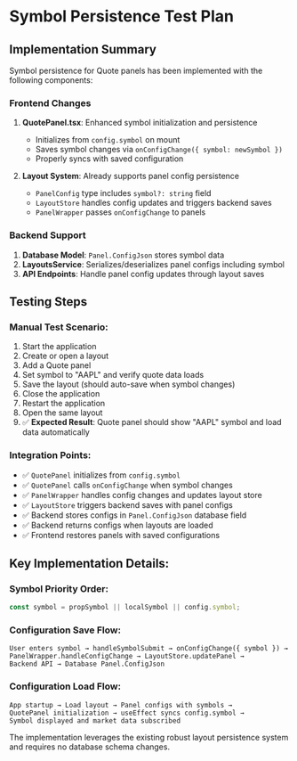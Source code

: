 # Symbol Persistence Test Plan

## Implementation Summary

Symbol persistence for Quote panels has been implemented with the following components:

### Frontend Changes
1. **QuotePanel.tsx**: Enhanced symbol initialization and persistence
   - Initializes from `config.symbol` on mount
   - Saves symbol changes via `onConfigChange({ symbol: newSymbol })`
   - Properly syncs with saved configuration

2. **Layout System**: Already supports panel config persistence
   - `PanelConfig` type includes `symbol?: string` field
   - `LayoutStore` handles config updates and triggers backend saves
   - `PanelWrapper` passes `onConfigChange` to panels

### Backend Support
1. **Database Model**: `Panel.ConfigJson` stores symbol data
2. **LayoutsService**: Serializes/deserializes panel configs including symbol
3. **API Endpoints**: Handle panel config updates through layout saves

## Testing Steps

### Manual Test Scenario:
1. Start the application
2. Create or open a layout
3. Add a Quote panel
4. Set symbol to "AAPL" and verify quote data loads
5. Save the layout (should auto-save when symbol changes)
6. Close the application
7. Restart the application
8. Open the same layout
9. ✅ **Expected Result**: Quote panel should show "AAPL" symbol and load data automatically

### Integration Points:
- ✅ `QuotePanel` initializes from `config.symbol`
- ✅ `QuotePanel` calls `onConfigChange` when symbol changes  
- ✅ `PanelWrapper` handles config changes and updates layout store
- ✅ `LayoutStore` triggers backend saves with panel configs
- ✅ Backend stores configs in `Panel.ConfigJson` database field
- ✅ Backend returns configs when layouts are loaded
- ✅ Frontend restores panels with saved configurations

## Key Implementation Details:

### Symbol Priority Order:
```typescript
const symbol = propSymbol || localSymbol || config.symbol;
```

### Configuration Save Flow:
```
User enters symbol → handleSymbolSubmit → onConfigChange({ symbol }) → 
PanelWrapper.handleConfigChange → LayoutStore.updatePanel → 
Backend API → Database Panel.ConfigJson
```

### Configuration Load Flow:  
```
App startup → Load layout → Panel configs with symbols → 
QuotePanel initialization → useEffect syncs config.symbol → 
Symbol displayed and market data subscribed
```

The implementation leverages the existing robust layout persistence system and requires no database schema changes.